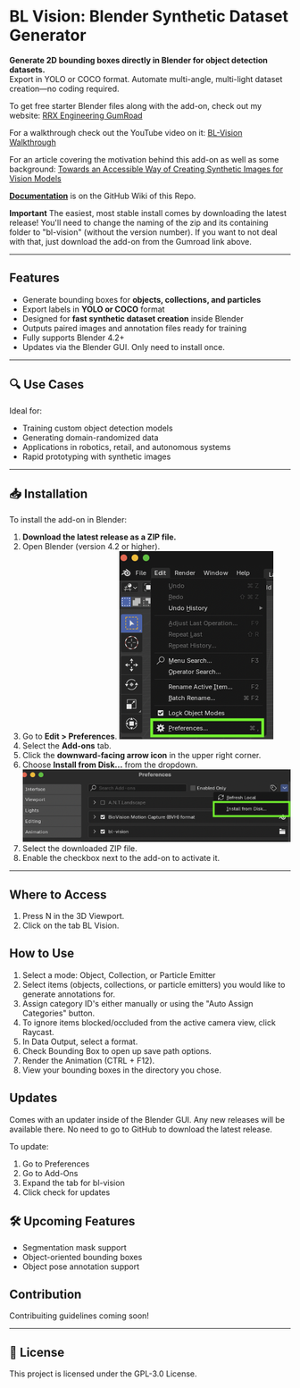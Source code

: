 # BL Vision: Blender Synthetic Dataset Generator

**Generate 2D bounding boxes directly in Blender for object detection datasets.**  
Export in YOLO or COCO format. Automate multi-angle, multi-light dataset creation—no coding required.

To get free starter Blender files along with the add-on, check out my website: [RRX Engineering GumRoad](https://rrxengineering.gumroad.com/l/bl-vision)

For a walkthrough check out the YouTube video on it: [BL-Vision Walkthrough](https://youtu.be/RpkObzZebEw?si=HOy2GaxOPvOS5cUb)

For an article covering the motivation behind this add-on as well as some background: 
[Towards an Accessible Way of Creating Synthetic Images for Vision Models](https://medium.com/ai-advances/towards-an-accessible-way-of-creating-synthetic-images-for-vision-models-b7117cf2a155?sk=94505de6b19fa226babc5d4458da6a7f)

[**Documentation**](https://github.com/RevLmt/bl-vision/wiki) is on the GitHub Wiki of this Repo.

**Important** The easiest, most stable install comes by downloading the latest release! You'll need to change the naming of the zip and its containing folder to "bl-vision" (without the version number). If you want to not deal with that, just download the add-on from the Gumroad link above.

---

## Features

- Generate bounding boxes for **objects, collections, and particles**
- Export labels in **YOLO or COCO** format
- Designed for **fast synthetic dataset creation** inside Blender
- Outputs paired images and annotation files ready for training
- Fully supports Blender 4.2+
- Updates via the Blender GUI. Only need to install once.

---

## 🔍 Use Cases

Ideal for:

- Training custom object detection models
- Generating domain-randomized data
- Applications in robotics, retail, and autonomous systems
- Rapid prototyping with synthetic images

---

## 📥 Installation

To install the add-on in Blender:

1. **Download the latest release as a ZIP file.**
2. Open Blender (version 4.2 or higher).
3. Go to **Edit > Preferences**.
    ![Blender Preferences Location](/images/blender-preferences.png)
4. Select the **Add-ons** tab.
5. Click the **downward-facing arrow icon** in the upper right corner.
6. Choose **Install from Disk...** from the dropdown.
    ![Install from disk](/images/Install_from_disk.png)
7. Select the downloaded ZIP file.
8. Enable the checkbox next to the add-on to activate it.

---

## Where to Access

1. Press N in the 3D Viewport.
2. Click on the tab BL Vision.

## How to Use

1. Select a mode: Object, Collection, or Particle Emitter
2. Select items (objects, collections, or particle emitters) you would like to generate annotations for.
3. Assign category ID's either manually or using the "Auto Assign Categories" button.
4. To ignore items blocked/occluded from the active camera view, click Raycast.
5. In Data Output, select a format.
6. Check Bounding Box to open up save path options.
7. Render the Animation (CTRL + F12).
8. View your bounding boxes in the directory you chose.

## Updates
Comes with an updater inside of the Blender GUI. Any new releases will be available there. No need to go to GitHub to download the latest release. 

To update:
1. Go to Preferences
2. Go to Add-Ons
3. Expand the tab for bl-vision
4. Click check for updates

## 🛠️ Upcoming Features

- Segmentation mask support
- Object-oriented bounding boxes
- Object pose annotation support

## Contribution
Contribuiting guidelines coming soon!

---

## 📄 License

This project is licensed under the GPL-3.0 License.
